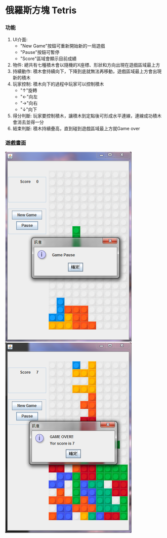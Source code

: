 # 俄羅斯方塊 Tetris

### 功能
1. UI介面:
	- "New Game"按鈕可重新開始新的一局遊戲
	- "Pause"按鈕可暫停
	- "Score"區域會顯示目前成績 
2. 物件: 總共有七種積木會以隨機的X座標、形狀和方向出現在遊戲區域最上方
3. 持續動作: 積木會持續向下，下降到底就無法再移動，遊戲區域最上方會出現新的積木
4. 玩家控制: 積木向下的過程中玩家可以控制積木
	- "↑"旋轉
	- "←"向左
	- "→"向右
	- "↓"向下
5. 得分判斷: 玩家要控制積木，讓積木到定點後可形成水平連線，連線成功積木會消去並得一分
6. 結束判斷: 積木持續疊高，直到碰到遊戲區域最上方就Game over


### 遊戲畫面
![game](1.png "game")
![game2](2.png "game2")